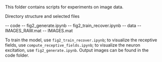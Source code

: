 This folder contains scripts for experiments on image data.

Directory structure and selected files

-- code
    -- fig2_generate.ipynb
    -- fig2_train_recover.ipynb
-- data
    -- IMAGES_RAW.mat
    -- IMAGES.mat


To train the model, use `fig2_train_recover.ipynb`; to visualize the receptive fields, use `compute_receptive_fields.ipynb`; to visualize the neuron excitation, use `fig2_generate.ipynb`.  Output images can be found in the code folder.
